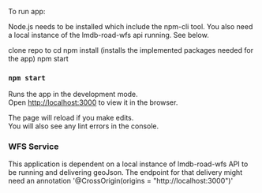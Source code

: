 To run app:

Node.js needs to be installed which include the npm-cli tool.
You also need a local instance of the lmdb-road-wfs api running. See below.

clone repo to <location>
cd <location>
npm install (installs the implemented packages needed for the app)
npm start

### `npm start`

Runs the app in the development mode.\
Open [http://localhost:3000](http://localhost:3000) to view it in the browser.

The page will reload if you make edits.\
You will also see any lint errors in the console.

### WFS Service

This application is dependent on a local instance of lmdb-road-wfs API to be running and delivering geoJson.
The endpoint for that delivery might need an annotation '@CrossOrigin(origins = "http://localhost:3000")'